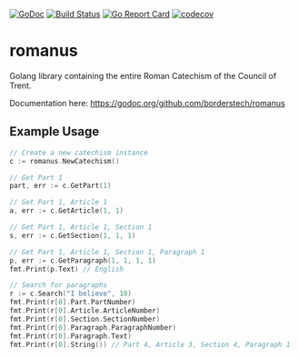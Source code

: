 [![GoDoc](http://godoc.org/github.com/borderstech/romanus?status.png)](http://godoc.org/github.com/borderstech/romanus)
[![Build Status](https://travis-ci.org/borderstech/romanus.svg?branch=master)](https://travis-ci.org/borderstech/romanus)
[![Go Report Card](https://goreportcard.com/badge/github.com/borderstech/romanus)](https://goreportcard.com/report/github.com/borderstech/romanus)
[![codecov](https://codecov.io/gh/borderstech/romanus/branch/master/graph/badge.svg)](https://codecov.io/gh/borderstech/romanus)

# romanus

Golang library containing the entire Roman Catechism of the Council of Trent.

Documentation here: https://godoc.org/github.com/borderstech/romanus

## Example Usage

```go
// Create a new catechism instance
c := romanus.NewCatechism()

// Get Part 1
part, err := c.GetPart(1)

// Get Part 1, Article 1
a, err := c.GetArticle(1, 1)

// Get Part 1, Article 1, Section 1
s, err := c.GetSection(1, 1, 1)

// Get Part 1, Article 1, Section 1, Paragraph 1
p, err := c.GetParagraph(1, 1, 1, 1)
fmt.Print(p.Text) // English

// Search for paragraphs
r := c.Search("I believe", 10)
fmt.Print(r[0].Part.PartNumber)
fmt.Print(r[0].Article.ArticleNumber)
fmt.Print(r[0].Section.SectionNumber)
fmt.Print(r[0].Paragraph.ParagraphNumber)
fmt.Print(r[0].Paragraph.Text)
fmt.Print(r[0].String()) // Part 4, Article 3, Section 4, Paragraph 1
```
